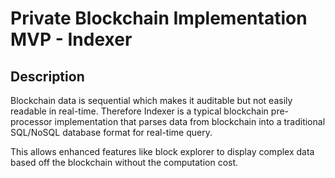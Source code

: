 # Private Blockchain Implementation MVP - Indexer

## Description

Blockchain data is sequential which makes it auditable but not easily readable in real-time. Therefore Indexer is a typical blockchain pre-processor implementation that parses data from blockchain into a traditional SQL/NoSQL database format for real-time query.

This allows enhanced features like block explorer to display complex data based off the blockchain without the computation cost.
